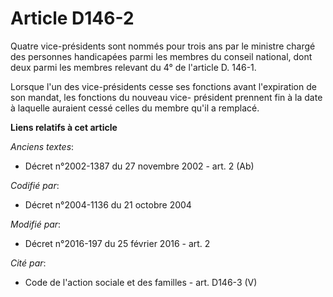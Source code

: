 # Article D146-2

Quatre vice-présidents sont nommés pour trois ans par le ministre chargé  des personnes handicapées parmi les membres du
conseil national, dont  deux parmi les membres relevant du 4° de l'article D. 146-1. 

Lorsque l'un des vice-présidents cesse ses fonctions avant l'expiration  de son mandat, les fonctions du nouveau vice-
président prennent fin à la  date à laquelle auraient cessé celles du membre qu'il a remplacé.

**Liens relatifs à cet article**

_Anciens textes_:

  - Décret n°2002-1387 du 27 novembre 2002 - art. 2 (Ab)

_Codifié par_:

  - Décret n°2004-1136 du 21 octobre 2004

_Modifié par_:

  - Décret n°2016-197 du 25 février 2016 - art. 2

_Cité par_:

  - Code de l'action sociale et des familles - art. D146-3 (V)
